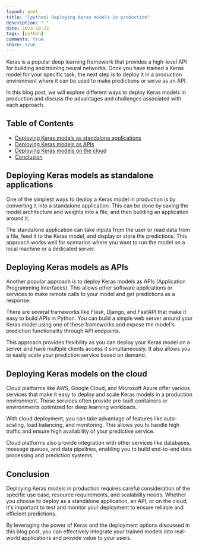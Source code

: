 ```yaml
---
layout: post
title: "[python] Deploying Keras models in production"
description: " "
date: 2023-10-23
tags: [python]
comments: true
share: true
---
```


Keras is a popular deep learning framework that provides a high-level API for building and training neural networks. Once you have trained a Keras model for your specific task, the next step is to deploy it in a production environment where it can be used to make predictions or serve as an API.

In this blog post, we will explore different ways to deploy Keras models in production and discuss the advantages and challenges associated with each approach.

## Table of Contents
- [Deploying Keras models as standalone applications](#standalone-applications)
- [Deploying Keras models as APIs](#model-apis)
- [Deploying Keras models on the cloud](#cloud-deployment)
- [Conclusion](#conclusion)

## Deploying Keras models as standalone applications

One of the simplest ways to deploy a Keras model in production is by converting it into a standalone application. This can be done by saving the model architecture and weights into a file, and then building an application around it.

The standalone application can take inputs from the user or read data from a file, feed it to the Keras model, and display or store the predictions. This approach works well for scenarios where you want to run the model on a local machine or a dedicated server.

## Deploying Keras models as APIs

Another popular approach is to deploy Keras models as APIs (Application Programming Interfaces). This allows other software applications or services to make remote calls to your model and get predictions as a response.

There are several frameworks like Flask, Django, and FastAPI that make it easy to build APIs in Python. You can build a simple web server around your Keras model using one of these frameworks and expose the model's prediction functionality through API endpoints.

This approach provides flexibility as you can deploy your Keras model on a server and have multiple clients access it simultaneously. It also allows you to easily scale your prediction service based on demand.

## Deploying Keras models on the cloud

Cloud platforms like AWS, Google Cloud, and Microsoft Azure offer various services that make it easy to deploy and scale Keras models in a production environment. These services often provide pre-built containers or environments optimized for deep learning workloads.

With cloud deployment, you can take advantage of features like auto-scaling, load balancing, and monitoring. This allows you to handle high traffic and ensure high availability of your predictive service.

Cloud platforms also provide integration with other services like databases, message queues, and data pipelines, enabling you to build end-to-end data processing and prediction systems.

## Conclusion

Deploying Keras models in production requires careful consideration of the specific use case, resource requirements, and scalability needs. Whether you choose to deploy as a standalone application, an API, or on the cloud, it's important to test and monitor your deployment to ensure reliable and efficient predictions.

By leveraging the power of Keras and the deployment options discussed in this blog post, you can effectively integrate your trained models into real-world applications and provide value to your users.